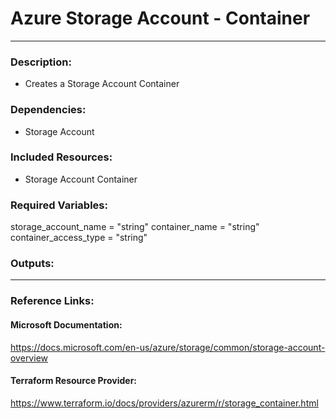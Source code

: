 # Azure Storage Account - Container  
---  
### Description:  
- Creates a Storage Account Container  

### Dependencies:  
- Storage Account  

### Included Resources:  
- Storage Account Container  

### Required Variables:  
 storage_account_name  = "string"
 container_name        = "string"  
 container_access_type = "string"   

### Outputs:  

---  

### Reference Links:  

#### Microsoft Documentation:  
https://docs.microsoft.com/en-us/azure/storage/common/storage-account-overview  

#### Terraform Resource Provider:  
https://www.terraform.io/docs/providers/azurerm/r/storage_container.html  